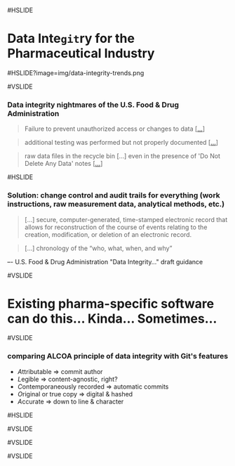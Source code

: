 #HSLIDE

# Data Inte`git`ry for the Pharmaceutical Industry

#HSLIDE?image=img/data-integrity-trends.png

#VSLIDE

### Data integrity nightmares of the U.S. Food & Drug Administration

> Failure to prevent unauthorized access or changes to data [[…](http://www.fda.gov/iceci/enforcementactions/warningletters/2016/ucm501282.htm)]

> additional testing was performed but not properly documented [[…](www.fda.gov/iceci/enforcementactions/warningletters/2014/ucm401451.htm)]

> raw data files in the recycle bin […] even in the presence of 'Do Not Delete Any Data' notes [[…](http://www.fda.gov/iceci/enforcementactions/warningletters/ucm455345.htm)]

#HSLIDE

### Solution: change control and audit trails for everything (work instructions, raw measurement data, analytical methods, etc.)

> […] secure, computer-generated, time-stamped electronic record that allows for reconstruction of the course of events relating to the creation, modification, or deletion of an electronic record. 

> […] chronology of the “who, what, when, and why” 

–- U.S. Food & Drug Administration "Data Integrity…" draft guidance

#VSLIDE

# Existing pharma-specific software can do this… Kinda… Sometimes…

#VSLIDE

### comparing ALCOA principle of data integrity with Git's features 

- *A*ttributable => commit author <!-- .element: class="fragment" -->
- *L*egible => content-agnostic, right?  <!-- .element: class="fragment" -->
- *C*ontemporaneously recorded => automatic commits <!-- .element: class="fragment" -->
- *O*riginal or true copy => digital & hashed <!-- .element: class="fragment" -->
- *A*ccurate => down to line & character <!-- .element: class="fragment" -->

#HSLIDE



#VSLIDE



#VSLIDE



#VSLIDE
